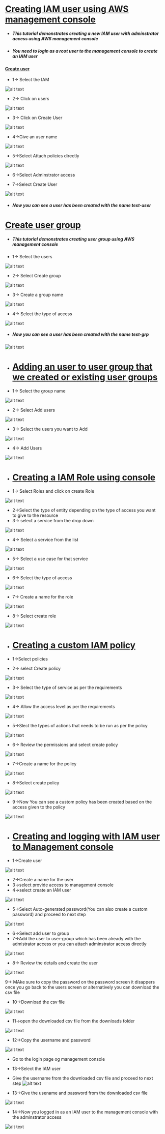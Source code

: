 # <ins>Creating IAM user using AWS management console<ins>

* ##### This tutorial demonstrates creating a new IAM user with adminstrator access using AWS management console

* ##### You need to login as a root user to the management console to create an IAM user

#### <ins>Create user<ins>

* 1-> Select the IAM 

![alt text](images/1.png)

* 2-> Click on users

![alt text](images/2.png)

* 3-> Click on Create User

![alt text](images/3.png)

* 4->Give an user name

![alt text](images/4.png)

* 5->Select Attach policies directly

![alt text](images/6.png)

* 6->Select Adminstrator access

* 7->Select Create User

![alt text](images/7.png)

* ##### Now you can see a user has been created with the name test-user

# <ins>Create user group<ins>

* ##### This tutorial demonstrates creating user group using AWS management console

* 1-> Select the users

![alt text](images/9.png)

* 2-> Select Create group

![alt text](images/10.png)

* 3-> Create a group name

![alt text](images/11.png)

* 4-> Select the type of access

![alt text](images/12.png)

* ##### Now you can see a user has been created with the name test-grp

![alt text](images/13.png)

* # <ins>Adding an user to user group that we created or existing user groups<ins>

* 1-> Select the group name


![alt text](images/13-1.png)

* 2-> Select Add users

![alt text](images/14.png)

* 3-> Select the users you want to Add

![alt text](images/15.png)

* 4-> Add Users

![alt text](images/16.png)

* # <ins>Creating a IAM  Role using console<ins>

* 1-> Select Roles and click on create Role

![alt text](images/17.png)

* 2->Select the type of entity depending on the type of access you want to give to the resource
* 3-> select a service from the drop down

![alt text](images/18.png)

* 4-> Select a service from the list

![alt text](images/19.png)

* 5-> Select a use case for that service

![alt text](images/20.png)

* 6-> Select the type of access

![alt text](images/21.png)

* 7-> Create a name for the role

![alt text](images/22.png)

* 8-> Select create role

![alt text](images/23.png)

* # <ins>Creating a custom IAM policy<ins>

* 1->Select policies
* 2-> select Create policy

![alt text](images/4.png)

* 3-> Select the type of service as per the requirements

![alt text](images/25.png)

* 4-> Allow the access level as per the requirements

![alt text](images/27.png)

* 5->Slect the types of actions that needs to be run as per the policy

![alt text](images/27-1.png)

* 6-> Review the permissions and select create policy

![alt text](images/28.png)

* 7->Create a name for the policy

![alt text](images/29.png)

* 8->Select create policy

![alt text](images/30.png)

* 9->Now You can see a custom policy has been created based on the access given to the policy

![alt text](images/31.png)

* # <ins>Creating and logging with IAM user to Management console<ins>

* 1->Create user

![alt text](images/32.png)

* 2->Create a name for the user
* 3->select provide access to management console
* 4->select create an IAM user


![alt text](images/33.png)

* 5->Select Auto-generated password(You can also create a custom password) and proceed to next step

![alt text](images/34.png)

* 6->Select add user to group
* 7->Add the user to user-group which has been already with the admistrator access or you can attach adminstrator access directly

![alt text](images/35.png)

* 8-> Review the details and create the user

![alt text](images/36.png)

9-> MAke sure to copy the password on the password screen it disappers once you go back to the users screen or alternatively you can download the csv file
* 10->Download the csv file

![alt text](images/37.png)

* 11->open the downloaded csv file from the downloads folder

![alt text](images/38.png)

* 12->Copy the username and password

![alt text](images/39.png)

* Go to the login page og management console
* 13->Select the IAM user
* Give the username from the downloaded csv file and proceed to next step
![alt text](images/40.png)

* 13->Give the usename and password from the downloaded csv file

![alt text](images/41.png)

* 14->Now you logged in as an IAM user to the management console with the adminstrator access

![alt text](images/42.png)




